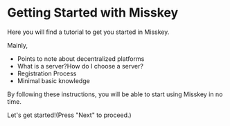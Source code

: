 # Getting Started with Misskey

Here you will find a tutorial to get you started in Misskey.

Mainly,

- Points to note about decentralized platforms
- What is a server?How do I choose a server?
- Registration Process
- Minimal basic knowledge

By following these instructions, you will be able to start using Misskey in no time.

Let's get started!(Press "Next" to proceed.)